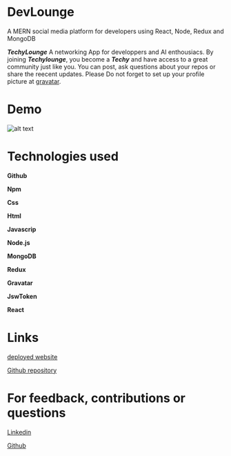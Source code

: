 # DevLounge

A MERN social media platform for developers using React, Node, Redux and MongoDB

**_TechyLounge_** A networking App for developpers and AI enthousiacs. By joining **_Techylounge_**, you become a **_Techy_** and have access to a great community just like you. You can post, ask questions about your repos or share the reecent updates. Please Do not forget to set up your profile picture at [gravatar](http://en.gravatar.com/).

# Demo

![alt text](Demo.gif)

# Technologies used

**Github**

**Npm**

**Css**

**Html**

**Javascrip**

**Node.js**

**MongoDB**

**Redux**

**Gravatar**

**JswToken**

**React**

# Links

[deployed website]()

[Github repository](https://github.com/Snubia/DevLounge)

# For feedback, contributions or questions

[Linkedin](https://www.linkedin.com/in/sandrine-nubia-975aa2172/)

[Github](https://github.com/Snubia)
